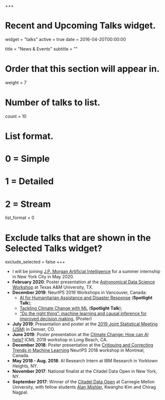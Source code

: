 +++
# Recent and Upcoming Talks widget.
widget = "talks"
active = true
date = 2016-04-20T00:00:00

title = "News & Events"
subtitle = ""

# Order that this section will appear in.
weight = 7

# Number of talks to list.
count = 10

# List format.
#   0 = Simple
#   1 = Detailed
#   2 = Stream
list_format = 0

# Exclude talks that are shown in the Selected Talks widget?
exclude_selected = false
+++
* I will be joining [J.P. Morgan Artificial Intelligence](https://www.jpmorgan.com/global/technology/artificial-intelligence) for a summer internship in New York City in May 2020.
* <b>February 2020</b>: Poster presentation at the [Astronomical Data Science Workshop](https://calendar.tamu.edu/statistics/view/event/event_id/153058) at Texas A&M University, TX.
* <b>December 2019</b>: NeurIPS 2019 Workshops in Vancouver, Canada:
  * [AI for Humanitarian Assistance and Disaster Response](https://www.hadr.ai/) (<b>Spotlight Talk</b>);
  * [Tackling Climate Change with ML](https://www.climatechange.ai/NeurIPS2019_workshop.html) (<b>Spotlight Talk</b>);
  * [“Do the right thing”: machine learning and causal inference for improved decision making.](http://tripods.cis.cornell.edu/neurips19_causalml/) (Poster)
* <b>July 2019</b>: Presentation and poster at the [2019 Joint Statistical Meeting (JSM)](https://ww2.amstat.org/meetings/jsm/2019/) in Denver, CO.
* <b>June 2019</b>: Poster presentation at the [Climate Change: How can AI help?](https://www.climatechange.ai/ICML2019_workshop.html) ICML 2019 workshop in Long Beach, CA.
* <b>December 2018</b>: Poster presentation at the [Critiquing and Correcting Trends in Machine Learning](https://ml-critique-correct.github.io/) NeurIPS 2018 workshop in Montreal, Canada.
* <b>May 2018 - Aug. 2018</b>: AI Research Intern at IBM Research in Yorktown Heights, NY.
* <b>November 2017</b>: National finalist at the Citadel Data Open in New York, NY.
* <b>September 2017</b>: Winner of the [Citadel Data Open](https://www.cmu.edu/dietrich/news/news-stories/2017/november/statistics-datathons.html) at Carnegie Mellon University, with fellow students [Alan Mishler](https://amishler.github.io/), Kwangho Kim and Chirag Nagpal.
